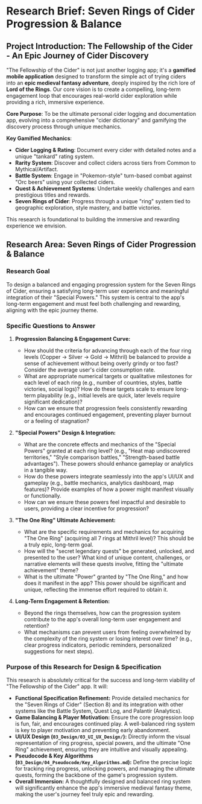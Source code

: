 # Research Brief: Seven Rings of Cider Progression & Balance

## Project Introduction: The Fellowship of the Cider - An Epic Journey of Cider Discovery

"The Fellowship of the Cider" is not just another logging app; it's a **gamified mobile application** designed to transform the simple act of trying ciders into an **epic medieval fantasy adventure**, deeply inspired by the rich lore of **Lord of the Rings**. Our core vision is to create a compelling, long-term engagement loop that encourages real-world cider exploration while providing a rich, immersive experience.

**Core Purpose**: To be the ultimate personal cider logging and documentation app, evolving into a comprehensive "cider dictionary" and gamifying the discovery process through unique mechanics.

**Key Gamified Mechanics**:
*   **Cider Logging & Rating**: Document every cider with detailed notes and a unique "tankard" rating system.
*   **Rarity System**: Discover and collect ciders across tiers from Common to Mythical/Artifact.
*   **Battle System**: Engage in "Pokemon-style" turn-based combat against "Orc beers" using your collected ciders.
*   **Quest & Achievement Systems**: Undertake weekly challenges and earn prestigious titles and rewards.
*   **Seven Rings of Cider**: Progress through a unique "ring" system tied to geographic exploration, style mastery, and battle victories.

This research is foundational to building the immersive and rewarding experience we envision.

## Research Area: Seven Rings of Cider Progression & Balance

### Research Goal
To design a balanced and engaging progression system for the Seven Rings of Cider, ensuring a satisfying long-term user experience and meaningful integration of their "Special Powers." This system is central to the app's long-term engagement and must feel both challenging and rewarding, aligning with the epic journey theme.

### Specific Questions to Answer

1.  **Progression Balancing & Engagement Curve:**
    *   How should the criteria for advancing through each of the four ring levels (Copper → Silver → Gold → Mithril) be balanced to provide a sense of achievement without being overly grindy or too fast? Consider the average user's cider consumption rate.
    *   What are appropriate numerical targets or qualitative milestones for each level of each ring (e.g., number of countries, styles, battle victories, social logs)? How do these targets scale to ensure long-term playability (e.g., initial levels are quick, later levels require significant dedication)?
    *   How can we ensure that progression feels consistently rewarding and encourages continued engagement, preventing player burnout or a feeling of stagnation?

2.  **"Special Powers" Design & Integration:**
    *   What are the concrete effects and mechanics of the "Special Powers" granted at each ring level? (e.g., "Heat map undiscovered territories," "Style comparison battles," "Strength-based battle advantages"). These powers should enhance gameplay or analytics in a tangible way.
    *   How do these powers integrate seamlessly into the app's UI/UX and gameplay (e.g., battle mechanics, analytics dashboard, map features)? Provide examples of how a power might manifest visually or functionally.
    *   How can we ensure these powers feel impactful and desirable to users, providing a clear incentive for progression?

3.  **"The One Ring" Ultimate Achievement:**
    *   What are the specific requirements and mechanics for acquiring "The One Ring" (acquiring all 7 rings at Mithril level)? This should be a truly epic, long-term goal.
    *   How will the "secret legendary quests" be generated, unlocked, and presented to the user? What kind of unique content, challenges, or narrative elements will these quests involve, fitting the "ultimate achievement" theme?
    *   What is the ultimate "Power" granted by "The One Ring," and how does it manifest in the app? This power should be significant and unique, reflecting the immense effort required to obtain it.

4.  **Long-Term Engagement & Retention:**
    *   Beyond the rings themselves, how can the progression system contribute to the app's overall long-term user engagement and retention?
    *   What mechanisms can prevent users from feeling overwhelmed by the complexity of the ring system or losing interest over time? (e.g., clear progress indicators, periodic reminders, personalized suggestions for next steps).

### Purpose of this Research for Design & Specification

This research is absolutely critical for the success and long-term viability of "The Fellowship of the Cider" app. It will:
*   **Functional Specification Refinement:** Provide detailed mechanics for the "Seven Rings of Cider" (Section 8) and its integration with other systems like the Battle System, Quest Log, and Palantír (Analytics).
*   **Game Balancing & Player Motivation:** Ensure the core progression loop is fun, fair, and encourages continued play. A well-balanced ring system is key to player motivation and preventing early abandonment.
*   **UI/UX Design (`03_Design/03_UI_UX_Design/`):** Directly inform the visual representation of ring progress, special powers, and the ultimate "One Ring" achievement, ensuring they are intuitive and visually appealing.
*   **Pseudocode & Key Algorithms (`03_Design/04_Pseudocode/Key_Algorithms.md`):** Define the precise logic for tracking ring progress, unlocking powers, and managing the ultimate quests, forming the backbone of the game's progression system.
*   **Overall Immersion:** A thoughtfully designed and balanced ring system will significantly enhance the app's immersive medieval fantasy theme, making the user's journey feel truly epic and rewarding.
